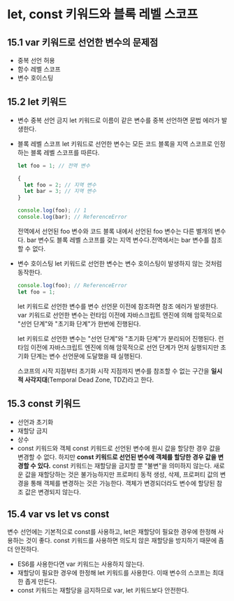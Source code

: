 # let, const 키워드와 블록 레벨 스코프

## 15.1 var 키워드로 선언한 변수의 문제점

- 중복 선언 허용
- 함수 레벨 스코프
- 변수 호이스팅

## 15.2 let 키워드

- 변수 중복 선언 금지
  let 키워드로 이름이 같은 변수를 중복 선언하면 문법 에러가 발생한다.

- 블록 레벨 스코프
  let 키워드로 선언한 변수는 모든 코드 블록을 지역 스코프로 인정하는 블록 레벨 스코프를 따른다.

  ```javascript
  let foo = 1; // 전역 변수

  {
    let foo = 2; // 지역 변수
    let bar = 3; // 지역 변수
  }

  console.log(foo); // 1
  console.log(bar); // ReferenceError
  ```

  전역에서 선언된 foo 변수와 코드 블록 내에서 선언된 foo 변수는 다른 별개의 변수다.
  bar 변수도 블록 레벨 스코프를 갖는 지역 변수다.전역에서는 bar 변수를 참조할 수 없다.

- 변수 호이스팅
  let 키워드로 선언한 변수는 변수 호이스팅이 발생하지 않는 것처럼 동작한다.

  ```javascript
  console.log(foo); // ReferenceError
  let foo = 1;
  ```

  let 키워드로 선언한 변수를 변수 선언문 이전에 참조하면 참조 에러가 발생한다.
  var 키워드로 선언한 변수는 런타임 이전에 자바스크립트 엔진에 의해 암묵적으로 "선언 단계"와 "초기화 단계"가 한번에 진행된다.

  let 키워드로 선언한 변수는 "선언 단계"와 "초기화 단계"가 분리되어 진행된다. 런타임 이전에 자바스크립트 엔진에 의해 암묵적으로 선언 단계가 먼저 실행되지만 초기화 단계는 변수 선언문에 도달했을 때 실행된다.

  스코프의 시작 지점부터 초기화 시작 지점까지 변수를 참조할 수 없는 구간을 **일시적 사각지대**(Temporal Dead Zone, TDZ)라고 한다.

## 15.3 const 키워드

- 선언과 초기화
- 재할당 금지
- 상수
- const 키워드와 객체
  const 키워드로 선언된 변수에 원시 값을 할당한 경우 값을 변경할 수 없다. 하지만 **const 키워드로 선언된 변수에 객체를 할당한 경우 값을 변경할 수 있다.**
  const 키워드는 재할당을 금지할 뿐 "불변"을 의미하지 않는다. 새로운 값을 재할당하는 것은 불가능하지만 프로퍼티 동적 생성, 삭제, 프로퍼티 값의 변경을 통해 객체를 변경하는 것은 가능한다. 객체가 변경되더라도 변수에 할당된 참조 값은 변경되지 않는다.

## 15.4 var vs let vs const

변수 선언에는 기본적으로 const를 사용하고, let은 재할당이 필요한 경우에 한정해 사용하는 것이 좋다.
const 키워드를 사용하면 의도치 않은 재할당을 방지하기 때문에 좀 더 안전하다.

- ES6를 사용한다면 var 키워드는 사용하지 않는다.
- 재할당이 필요한 경우에 한정해 let 키워드를 사용한다. 이때 변수의 스코프는 최대한 좁게 만든다.
- const 키워드는 재할당을 금지하므로 var, let 키워드보다 안전한다.
